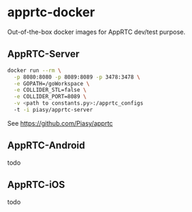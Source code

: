 # apprtc-docker

Out-of-the-box docker images for AppRTC dev/test purpose.

## AppRTC-Server

``` bash
docker run --rm \
  -p 8080:8080 -p 8089:8089 -p 3478:3478 \
  -e GOPATH=/goWorkspace \
  -e COLLIDER_STL=false \
  -e COLLIDER_PORT=8089 \
  -v <path to constants.py>:/apprtc_configs
  -t -i piasy/apprtc-server
```

See https://github.com/Piasy/apprtc

## AppRTC-Android

todo

## AppRTC-iOS

todo
